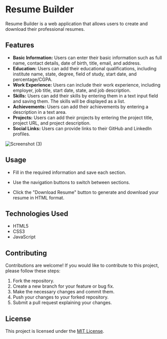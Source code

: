# Resume Builder

Resume Builder is a web application that allows users to create and download their professional resumes.

## Features

- **Basic Information:** Users can enter their basic information such as full name, contact details, date of birth, title, email, and address.
- **Education:** Users can add their educational qualifications, including institute name, state, degree, field of study, start date, and percentage/CGPA.
- **Work Experience:** Users can include their work experience, including employer, job title, start date, state, and job description.
- **Skills:** Users can add their skills by entering them in a text input field and saving them. The skills will be displayed as a list.
- **Achievements:** Users can add their achievements by entering a description in a text area.
- **Projects:** Users can add their projects by entering the project title, project URL, and project description.
- **Social Links:** Users can provide links to their GitHub and LinkedIn profiles.

![Screenshot (3)](https://github.com/googly1030/resumebuilder/assets/95157270/7249b758-72ba-4130-8640-050452da62ea)


## Usage
- Fill in the required information and save each section. 
 
-  Use the navigation buttons to switch between sections.
 
-  Click the "Download Resume" button to generate and download your resume in HTML format.


## Technologies Used

- HTML5
- CSS3
- JavaScript

## Contributing

Contributions are welcome! If you would like to contribute to this project, please follow these steps:

1. Fork the repository.
2. Create a new branch for your feature or bug fix.
3. Make the necessary changes and commit them.
4. Push your changes to your forked repository.
5. Submit a pull request explaining your changes.

## License


This project is licensed under the [MIT License](LICENSE).


